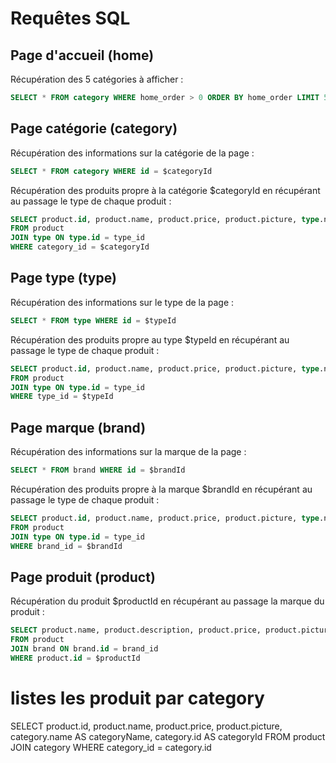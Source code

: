 # Requêtes SQL

## Page d'accueil (home)

Récupération des 5 catégories à afficher :

```sql
SELECT * FROM category WHERE home_order > 0 ORDER BY home_order LIMIT 5
```

## Page catégorie (category)

Récupération des informations sur la catégorie de la page :

```sql
SELECT * FROM category WHERE id = $categoryId
```

Récupération des produits propre à la catégorie $categoryId en récupérant au passage le type de chaque produit :

```sql
SELECT product.id, product.name, product.price, product.picture, type.name AS typeName
FROM product
JOIN type ON type.id = type_id
WHERE category_id = $categoryId
```

## Page type (type)

Récupération des informations sur le type de la page :

```sql
SELECT * FROM type WHERE id = $typeId
```

Récupération des produits propre au type $typeId en récupérant au passage le type de chaque produit :

```sql
SELECT product.id, product.name, product.price, product.picture, type.name AS typeName
FROM product
JOIN type ON type.id = type_id
WHERE type_id = $typeId
```

## Page marque (brand)

Récupération des informations sur la marque de la page :

```sql
SELECT * FROM brand WHERE id = $brandId
```

Récupération des produits propre à la marque $brandId en récupérant au passage le type de chaque produit :

```sql
SELECT product.id, product.name, product.price, product.picture, type.name AS typeName
FROM product
JOIN type ON type.id = type_id
WHERE brand_id = $brandId
```

## Page produit (product)

Récupération du produit $productId en récupérant au passage la marque du produit :

```sql
SELECT product.name, product.description, product.price, product.picture, product.rate, brand.name AS brandName
FROM product
JOIN brand ON brand.id = brand_id
WHERE product.id = $productId
```
# listes les produit par category

SELECT product.id, product.name, product.price, product.picture, category.name AS categoryName, category.id AS categoryId
FROM product
JOIN category WHERE category_id = category.id